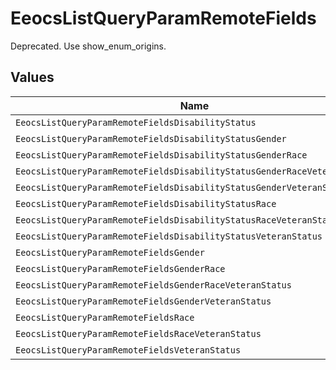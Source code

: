 # EeocsListQueryParamRemoteFields

Deprecated. Use show_enum_origins.


## Values

| Name                                                                     | Value                                                                    |
| ------------------------------------------------------------------------ | ------------------------------------------------------------------------ |
| `EeocsListQueryParamRemoteFieldsDisabilityStatus`                        | disability_status                                                        |
| `EeocsListQueryParamRemoteFieldsDisabilityStatusGender`                  | disability_status,gender                                                 |
| `EeocsListQueryParamRemoteFieldsDisabilityStatusGenderRace`              | disability_status,gender,race                                            |
| `EeocsListQueryParamRemoteFieldsDisabilityStatusGenderRaceVeteranStatus` | disability_status,gender,race,veteran_status                             |
| `EeocsListQueryParamRemoteFieldsDisabilityStatusGenderVeteranStatus`     | disability_status,gender,veteran_status                                  |
| `EeocsListQueryParamRemoteFieldsDisabilityStatusRace`                    | disability_status,race                                                   |
| `EeocsListQueryParamRemoteFieldsDisabilityStatusRaceVeteranStatus`       | disability_status,race,veteran_status                                    |
| `EeocsListQueryParamRemoteFieldsDisabilityStatusVeteranStatus`           | disability_status,veteran_status                                         |
| `EeocsListQueryParamRemoteFieldsGender`                                  | gender                                                                   |
| `EeocsListQueryParamRemoteFieldsGenderRace`                              | gender,race                                                              |
| `EeocsListQueryParamRemoteFieldsGenderRaceVeteranStatus`                 | gender,race,veteran_status                                               |
| `EeocsListQueryParamRemoteFieldsGenderVeteranStatus`                     | gender,veteran_status                                                    |
| `EeocsListQueryParamRemoteFieldsRace`                                    | race                                                                     |
| `EeocsListQueryParamRemoteFieldsRaceVeteranStatus`                       | race,veteran_status                                                      |
| `EeocsListQueryParamRemoteFieldsVeteranStatus`                           | veteran_status                                                           |